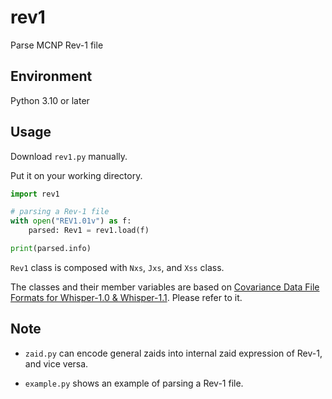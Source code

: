 # rev1

Parse MCNP Rev-1 file

## Environment

Python 3.10 or later

## Usage

Download `rev1.py` manually.

Put it on your working directory.

```python
import rev1

# parsing a Rev-1 file
with open("REV1.01v") as f:
    parsed: Rev1 = rev1.load(f)

print(parsed.info)
```

`Rev1` class is composed with `Nxs`, `Jxs`, and `Xss` class.

The classes and their member variables are based on [Covariance Data File Formats for Whisper-1.0 & Whisper-1.1](https://mcnp.lanl.gov/pdf_files/la-ur-17-20098.pdf). Please refer to it.

## Note

- `zaid.py` can encode general zaids into internal zaid expression of Rev-1, and vice versa.

- `example.py` shows an example of parsing a Rev-1 file.
